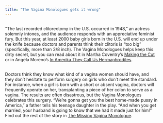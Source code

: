 ```yaml
---
title: "The Vagina Monologues gets it wrong"
---
```


<br>&#8220;The last recorded clitorectomy in the U.S. occurred in 1948,&#8221; an actress solemnly intones, and the audience responds with an appreciative feminist fury. But this year, at least 2000 baby girls born in the U.S. will end up under the knife because doctors and parents think their clitoris is &#8220;too big&#8221; (specifically, more than 3/8 inch). The Vagina Monologues helps keep this dirty secret, but you can read about it in Martha Coventry&#8217;s [Making the Cut][1] or in Angela Moreno&#8217;s <a href="http://www.libidomag.com/nakedbrunch/archive/hermaphrodites.html" target="new">In Amerika They Call Us Hermaphrodites</a>.<br>

<br>Doctors think they know what kind of a vagina women should have, and they don&#8217;t hesitate to perform surgery on girls who don&#8217;t meet the standard. For instance, when a girl is born with a short or absent vagina, doctors will frequently operate on her, transplanting a piece of her colon to serve as a vagina. The results are often disastrous, but the Vagina Monologues celebrates this surgery. &#8220;We&#8217;re gonna get you the best home-made pussy in America,&#8221; a father tells his teenage daughter in the play. &#8220;And when you get married, your husband is going to know that we had it made just for him!&#8221; Find out the rest of the story in <a href="http://www.isna.org/library/missingvagina.html" target="new">The Missing Vagina Monologue</a>.<br>

 [1]: http://www.msmagazine.com/oct00/makingthecut.html